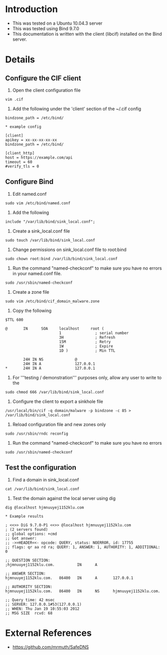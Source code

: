 # Introduction #
  * This was tested on a Ubuntu 10.04.3 server
  * This was tested using Bind 9.7.0
  * This documentation is written with the client (libcif) installed on the Bind server.

# Details #
## Configure the CIF client ##

  1. Open the client configuration file
```
vim .cif
```
  1. Add the following under the 'client' section of the ~/.cif config
```
bindzone_path = /etc/bind/
```
    * example config
```
[client]
apikey = xx-xx-xx-xx-xx
bindzone_path = /etc/bind/

[client_http]
host = https://example.com/api
timeout = 60
#verify_tls = 0
```

## Configure Bind ##

  1. Edit named.conf
```
sudo vim /etc/bind/named.conf
```
  1. Add the following
```
include "/var/lib/bind/sink_local.conf";
```
  1. Create a sink\_local.conf file
```
sudo touch /var/lib/bind/sink_local.conf
```
  1. Change permissions on sink\_local.conf file to root:bind
```
sudo chown root:bind /var/lib/bind/sink_local.conf
```
  1. Run the command "named-checkconf" to make sure you have no errors in your named.conf file.
```
sudo /usr/sbin/named-checkconf
```
  1. Create a zone file
```
sudo vim /etc/bind/cif_domain_malware.zone
```
  1. Copy the following
```
$TTL 600

@       IN      SOA     localhost     root (
                        1               ; serial number
                        3H              ; Refresh
                        15M             ; Retry
                        1W              ; Expire
                        1D )            ; Min TTL

        24H IN NS              @
        24H IN A               127.0.0.1
*       24H IN A               127.0.0.1
```
  1. For '''testing / demonstration''' purposes only, allow any user to write to the
```
sudo chmod 666 /var/lib/bind/sink_local.conf
```
  1. Configure the client to export a sinkhole file
```
/usr/local/bin/cif -q domain/malware -p bindzone -c 85 > /var/lib/bind/sink_local.conf
```
  1. Reload configuration file and new zones only
```
sudo /usr/sbin/rndc reconfig
```
  1. Run the command "named-checkconf" to make sure you have no errors
```
sudo /usr/sbin/named-checkconf
```

## Test the configuration ##
  1. Find a domain in sink\_local.conf
```
cat /var/lib/bind/sink_local.conf
```
  1. Test the domain against the local server using dig
```
dig @localhost hjmnuuyej1152klu.com
```
    * Example results
```
; <<>> DiG 9.7.0-P1 <<>> @localhost hjmnuuyej1152klu.com
; (2 servers found)
;; global options: +cmd
;; Got answer:
;; ->>HEADER<<- opcode: QUERY, status: NOERROR, id: 17755
;; flags: qr aa rd ra; QUERY: 1, ANSWER: 1, AUTHORITY: 1, ADDITIONAL: 0

;; QUESTION SECTION:
;hjmnuuyej1152klu.com.          IN      A

;; ANSWER SECTION:
hjmnuuyej1152klu.com.   86400   IN      A       127.0.0.1

;; AUTHORITY SECTION:
hjmnuuyej1152klu.com.   86400   IN      NS      hjmnuuyej1152klu.com.

;; Query time: 42 msec
;; SERVER: 127.0.0.1#53(127.0.0.1)
;; WHEN: Thu Jan 19 10:55:03 2012
;; MSG SIZE  rcvd: 68
```

# External References #
  * https://github.com/mrmuth/SafeDNS